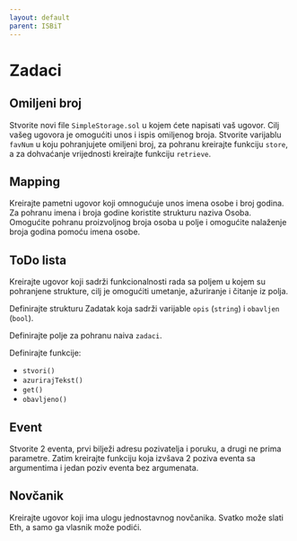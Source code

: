 ```yaml
---
layout: default
parent: ISBiT
---
```



# Zadaci

## Omiljeni broj
Stvorite novi file `SimpleStorage.sol` u kojem ćete napisati vaš ugovor. Cilj vašeg ugovora je omogućiti unos i ispis omiljenog broja. Stvorite varijablu `favNum` u koju pohranjujete omiljeni broj, za pohranu kreirajte funkciju `store`, a za dohvaćanje vrijednosti kreirajte funkciju `retrieve`. 

## Mapping
Kreirajte pametni ugovor koji omnogućuje unos imena osobe i broj godina. Za pohranu imena i broja godine koristite strukturu naziva Osoba. Omogućite pohranu proizvoljnog broja osoba u polje i omogućite nalaženje broja godina pomoću imena osobe.


## ToDo lista
Kreirajte ugovor koji sadrži funkcionalnosti rada sa poljem u kojem su pohranjene strukture, cilj je omogućiti umetanje, ažuriranje i čitanje iz polja. 

Definirajte strukturu Zadatak koja sadrži varijable `opis` (`string`) i `obavljen` (`bool`). 

Definirajte polje za pohranu naiva `zadaci`.

Definirajte funkcije:
- `stvori()`
- `azurirajTekst()`
- `get()`
- `obavljeno()`


## Event
Stvorite 2 eventa, prvi bilježi adresu pozivatelja i poruku, a drugi ne prima parametre. Zatim kreirajte funkciju koja izvšava 2 poziva eventa sa argumentima i jedan poziv eventa bez argumenata. 


## Novčanik
Kreirajte ugovor koji ima ulogu jednostavnog novčanika. Svatko može slati Eth, a samo ga vlasnik može podići.
